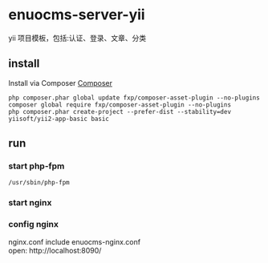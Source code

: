 # enuocms-server-yii
yii 项目模板，包括:认证、登录、文章、分类  

## install
Install via Composer [Composer](http://getcomposer.org/)  

~~~  
php composer.phar global update fxp/composer-asset-plugin --no-plugins  
composer global require fxp/composer-asset-plugin --no-plugins  
php composer.phar create-project --prefer-dist --stability=dev yiisoft/yii2-app-basic basic  
~~~

## run

### start php-fpm
~~~
/usr/sbin/php-fpm  
~~~

### start nginx


### config nginx
nginx.conf include enuocms-nginx.conf  
open: http://localhost:8090/




